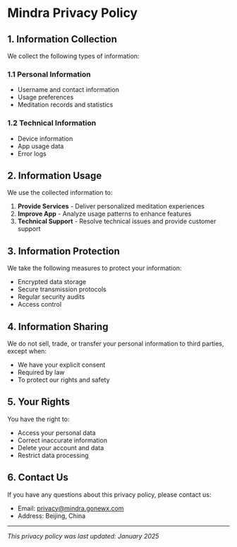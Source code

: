 # Mindra Privacy Policy

## 1. Information Collection

We collect the following types of information:

### 1.1 Personal Information
- Username and contact information
- Usage preferences
- Meditation records and statistics

### 1.2 Technical Information
- Device information
- App usage data
- Error logs

## 2. Information Usage

We use the collected information to:

1. **Provide Services** - Deliver personalized meditation experiences
2. **Improve App** - Analyze usage patterns to enhance features
3. **Technical Support** - Resolve technical issues and provide customer support

## 3. Information Protection

We take the following measures to protect your information:

- Encrypted data storage
- Secure transmission protocols
- Regular security audits
- Access control

## 4. Information Sharing

We do not sell, trade, or transfer your personal information to third parties, except when:

- We have your explicit consent
- Required by law
- To protect our rights and safety

## 5. Your Rights

You have the right to:

- Access your personal data
- Correct inaccurate information
- Delete your account and data
- Restrict data processing

## 6. Contact Us

If you have any questions about this privacy policy, please contact us:

- Email: privacy@mindra.gonewx.com
- Address: Beijing, China

---

*This privacy policy was last updated: January 2025*
